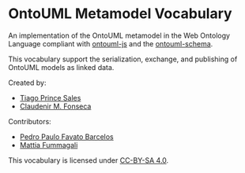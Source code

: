 # OntoUML Metamodel Vocabulary

An implementation of the OntoUML metamodel in the Web Ontology Language compliant with [ontouml-js](https://github.com/OntoUML/ontouml-js) and the [ontouml-schema](https://github.com/OntoUML/ontouml-schema). 

This vocabulary support the serialization, exchange, and publishing of OntoUML models as linked data. 

Created by:

- [Tiago Prince Sales](https://orcid.org/0000-0002-5385-5761)
- [Claudenir M. Fonseca](https://orcid.org/0000-0003-2528-3118)

Contributors: 

- [Pedro Paulo Favato Barcelos](https://orcid.org/0000-0003-2736-7817)
- [Mattia Fummagali](https://orcid.org/0000-0003-3385-4769)

This vocabulary is licensed under [CC-BY-SA 4.0](https://creativecommons.org/licenses/by-sa/4.0/).
